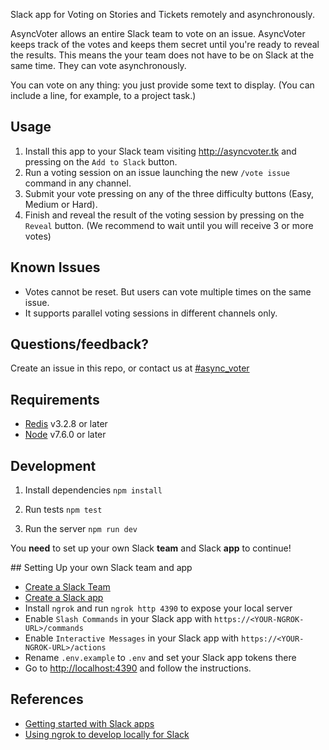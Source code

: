 Slack app for Voting on Stories and Tickets remotely and asynchronously.

AsyncVoter allows an entire Slack team to vote on an issue. AsyncVoter keeps track of the votes and keeps them secret until you're ready to reveal the results. This means the your team does not have to be on Slack at the same time. They can vote asynchronously.

You can vote on any thing: you just provide some text to display. (You can include a line, for example, to a project task.)

## Usage

1. Install this app to your Slack team visiting http://asyncvoter.tk and pressing on the `Add to Slack` button.
2. Run a voting session on an issue launching the new `/vote issue` command in any channel.
3. Submit your vote pressing on any of the three difficulty buttons (Easy, Medium or Hard).
4. Finish and reveal the result of the voting session by pressing on the `Reveal` button. (We recommend to wait until you will receive 3 or more votes)

## Known Issues

- Votes cannot be reset. But users can vote multiple times on the same issue.
- It supports parallel voting sessions in different channels only.

## Questions/feedback?

Create an issue in this repo, or contact us at [#async_voter](https://agileventures.slack.com/messages/async_voter)

## Requirements

- [Redis](https://redis.io/) v3.2.8 or later
- [Node](https://nodejs.org) v7.6.0 or later

## Development

1. Install dependencies `npm install`

2. Run tests `npm test`

3. Run the server `npm run dev`

You **need** to set up your own Slack **team** and Slack **app** to continue!

## Setting Up your own Slack team and app

- [Create a Slack Team](https://slack.com/create)
- [Create a Slack app](https://api.slack.com/apps?new_app=1)
- Install `ngrok` and run `ngrok http 4390` to expose your local server
- Enable `Slash Commands` in your Slack app with `https://<YOUR-NGROK-URL>/commands`
- Enable `Interactive Messages` in your Slack app with `https://<YOUR-NGROK-URL>/actions`
- Rename `.env.example` to `.env` and set your Slack app tokens there
- Go to <http://localhost:4390> and follow the instructions.

## References

- [Getting started with Slack apps](https://api.slack.com/slack-apps)
- [Using ngrok to develop locally for Slack](https://api.slack.com/tutorials/tunneling-with-ngrok)
